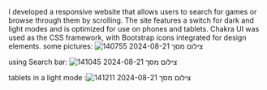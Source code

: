I developed a responsive website that allows users to search for games or browse through them by scrolling. The site features a switch for dark and light modes and is optimized for use on phones and tablets. Chakra UI was used as the CSS framework, with Bootstrap icons integrated for design elements.
some pictures:
![צילום מסך 2024-08-21 140755](https://github.com/user-attachments/assets/e7bfb553-3ae3-4818-a2e7-389ad210c730)

using Search bar:
![צילום מסך 2024-08-21 141045](https://github.com/user-attachments/assets/064109eb-bf53-4653-a40e-8f7fe3f5defe)


tablets in a light mode
:![צילום מסך 2024-08-21 141211](https://github.com/user-attachments/assets/6abec9d7-53a5-4bb2-8af0-9bcd2ebb6b3f)
